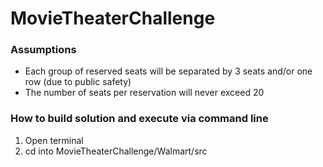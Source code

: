 # MovieTheaterChallenge

### Assumptions
- Each group of reserved seats will be separated by 3 seats and/or one row (due to public safety)
- The number of seats per reservation will never exceed 20

### How to build solution and execute via command line
1) Open terminal
2) cd into MovieTheaterChallenge/Walmart/src

